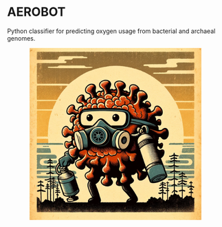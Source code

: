 # AEROBOT
Python classifier for predicting oxygen usage from bacterial and archaeal genomes.

<p align="center">
  <img src="logo.png" alt="AEROBOT" title="AEROBOT" width="400" height="400"/>
</p>


